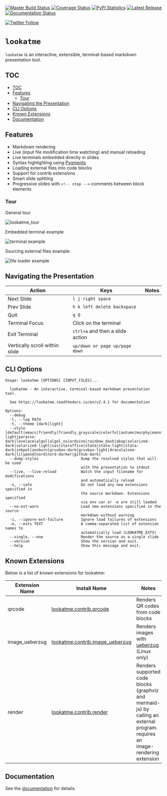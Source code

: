 [![Master Build Status](https://travis-ci.org/d0c-s4vage/lookatme.svg?branch=master)](https://travis-ci.org/d0c-s4vage/lookatme)
[![Coverage Status](https://coveralls.io/repos/github/d0c-s4vage/lookatme/badge.svg?branch=master)](https://coveralls.io/github/d0c-s4vage/lookatme?branch=master)
[![PyPI Statistics](https://img.shields.io/pypi/dm/lookatme)](https://pypistats.org/packages/lookatme)
[![Latest Release](https://img.shields.io/pypi/v/lookatme)](https://pypi.python.org/pypi/lookatme/)
[![Documentation Status](https://readthedocs.org/projects/lookatme/badge/?version=latest)](https://lookatme.readthedocs.io/en/latest/)

[![Twitter Follow](https://img.shields.io/twitter/follow/d0c_s4vage?style=plastic)](https://twitter.com/d0c_s4vage)

# `lookatme`

`lookatme` is an interactive, extensible, terminal-based markdown presentation
tool.

## TOC

- [TOC](#toc)
- [Features](#features)
  * [Tour](#tour)
- [Navigating the Presentation](#navigating-the-presentation)
- [CLI Options](#cli-options)
- [Known Extensions](#known-extensions)
- [Documentation](#documentation)

## Features

* Markdown rendering
* Live (input file modification time watching) and manual reloading
* Live terminals embedded directly in slides
* Syntax highlighting using [Pygments](https://pygments.org/)
* Loading external files into code blocks
* Support for contrib extensions
* Smart slide splitting
* Progressive slides with `<!-- stop -->` comments between block elements

### Tour

General tour

![lookatme_tour](docs/source/_static/lookatme_tour.gif)

Embedded terminal example

![terminal example](docs/source/_static/ext_terminal_example.gif)

Sourcing external files example

![file loader example](docs/source/_static/ext_file_loader_example.gif)

## Navigating the Presentation

| Action                         | Keys                             | Notes |
|--------------------------------|----------------------------------|-------|
| Next Slide                     | `l j right space`                |       |
| Prev Slide                     | `h k left delete backspace`      |       |
| Quit                           | `q Q`                            |       |
| Terminal Focus                 | Click on the terminal            |       |
| Exit Terminal                  | `ctrl+a` and then a slide action |       |
| Vertically scroll within slide | `up/down or page up/page down`   |       |

## CLI Options

```
Usage: lookatme [OPTIONS] [INPUT_FILES]...

  lookatme - An interactive, terminal-based markdown presentation tool.

  See https://lookatme.readthedocs.io/en/v2.4.1 for documentation

Options:
  --debug
  -l, --log PATH
  -t, --theme [dark|light]
  --style [default|emacs|friendly|friendly_grayscale|colorful|autumn|murphy|manni|material|monokai|perldoc|pastie|borland|trac|native|fruity|bw|vim|vs|tango|rrt|xcode|igor|paraiso-light|paraiso-dark|lovelace|algol|algol_nu|arduino|rainbow_dash|abap|solarized-dark|solarized-light|sas|staroffice|stata|stata-light|stata-dark|inkpot|zenburn|gruvbox-dark|gruvbox-light|dracula|one-dark|lilypond|nord|nord-darker|github-dark]
  --dump-styles                   Dump the resolved styles that will be used
                                  with the presentation to stdout
  --live, --live-reload           Watch the input filename for modifications
                                  and automatically reload
  -s, --safe                      Do not load any new extensions specified in
                                  the source markdown. Extensions specified
                                  via env var or -e are still loaded
  --no-ext-warn                   Load new extensions specified in the source
                                  markdown without warning
  -i, --ignore-ext-failure        Ignore load failures of extensions
  -e, --exts TEXT                 A comma-separated list of extension names to
                                  automatically load (LOOKATME_EXTS)
  --single, --one                 Render the source as a single slide
  --version                       Show the version and exit.
  --help                          Show this message and exit.
```

## Known Extensions

Below is a list of known extensions for lookatme:

| Extension Name | Install Name                                                                                     | Notes                                                                                                                         |
|----------------|--------------------------------------------------------------------------------------------------|-------------------------------------------------------------------------------------------------------------------------------|
| qrcode         | [lookatme.contrib.qrcode](https://github.com/d0c-s4vage/lookatme.contrib.qrcode)                 | Renders QR codes from code blocks                                                                                             |
| image_ueberzug | [lookatme.contrib.image_ueberzug](https://github.com/d0c-s4vage/lookatme.contrib.image_ueberzug) | Renders images with [ueberzug](https://github.com/seebye/ueberzug) (Linux only)                                               |
| render         | [lookatme.contrib.render](https://github.com/d0c-s4vage/lookatme.contrib.render)                 | Renders supported code blocks (graphviz and mermaid-js) by calling an external program. requires an image-rendering extension |

## Documentation

See the [documentation](https://lookatme.readthedocs.io/en/latest/) for details.
